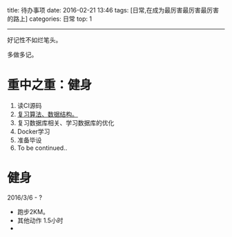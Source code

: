
title: 待办事项
date: 2016-02-21 13:46
tags: [日常,在成为最厉害最厉害最厉害的路上]
categories: 日常
top: 1

---
 
 好记性不如烂笔头。

<!-- more -->

多做多记。

# 重中之重：健身

1. 读CI源码
2. [复习算法、数据结构。](http://zh.visualgo.net/)
3. 复习数据库相关、学习数据库的优化
4. Docker学习
5. 准备毕设
6. To be continued..


# 健身

2016/3/6 - ?

- 跑步2KM。
- 其他动作 1.5小时
-

